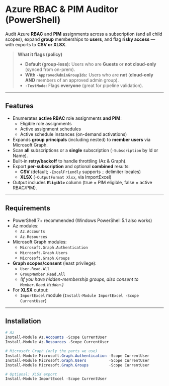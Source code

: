 # Azure RBAC & PIM Auditor (PowerShell)

Audit Azure **RBAC** and **PIM** assignments across a subscription (and all child scopes), expand **group** memberships to **users**, and flag **risky access** — with exports to **CSV or XLSX**.

> **What it flags (policy)**
>
> - **Default (group-less):** Users who are **Guests** or **not cloud-only** (synced from on-prem).
> - **With `-ApprovedAdminGroupIds`:** Users who are **not** (**cloud-only AND** members of an approved admin group).
> - **`-TestMode`:** Flags **everyone** (great for pipeline validation).

---

## Features

- Enumerates **active RBAC** role assignments **and** **PIM**:
  - Eligible role assignments
  - Active assignment schedules
  - Active schedule instances (on-demand activations)
- Expands **group principals** (including nested) to **member users** via Microsoft Graph.
- Scan **all** subscriptions or a **single** subscription (`-Subscription` by Id or Name).
- Built-in **retry/backoff** to handle throttling (Az & Graph).
- Export **per-subscription** and optional **combined** results:
  - **CSV** (default; `-ExcelFriendly` supports `;` delimiter locales)
  - **XLSX** (`-OutputFormat Xlsx`, via ImportExcel)
- Output includes **`Eligible`** column (true = PIM eligible, false = active RBAC/PIM).

---

## Requirements

- PowerShell 7+ recommended (Windows PowerShell 5.1 also works)
- Az modules:
  - `Az.Accounts`
  - `Az.Resources`
- Microsoft Graph modules:
  - `Microsoft.Graph.Authentication`
  - `Microsoft.Graph.Users`
  - `Microsoft.Graph.Groups`
- **Graph scopes/consent** (least privilege):
  - `User.Read.All`
  - `GroupMember.Read.All`
  - _(If you have hidden-membership groups, also consent to `Member.Read.Hidden`.)_
- For **XLSX** output:
  - `ImportExcel` module (`Install-Module ImportExcel -Scope CurrentUser`)

---

## Installation

```powershell
# Az
Install-Module Az.Accounts -Scope CurrentUser
Install-Module Az.Resources -Scope CurrentUser

# Microsoft Graph (only the parts we use)
Install-Module Microsoft.Graph.Authentication -Scope CurrentUser
Install-Module Microsoft.Graph.Users          -Scope CurrentUser
Install-Module Microsoft.Graph.Groups         -Scope CurrentUser

# Optional: XLSX export
Install-Module ImportExcel -Scope CurrentUser
```
